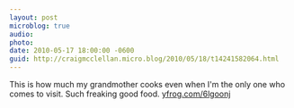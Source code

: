 ```yaml
---
layout: post
microblog: true
audio: 
photo: 
date: 2010-05-17 18:00:00 -0600
guid: http://craigmcclellan.micro.blog/2010/05/18/t14241582064.html
---
```

This is how much my grandmother cooks even when I'm the only one who comes to visit. Such freaking good food.  [yfrog.com/6lgoonj](http://yfrog.com/6lgoonj)
